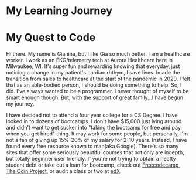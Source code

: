# My Learning Journey
<body>
  
   
  <h1>My Quest to Code</h1>
  
  <p>Hi there. My name is Gianina, but I like Gia so much better. I am a healthcare worker. I work as an EKG/telemetry tech at Aurora Healthcare here in Milwaukee, WI. It's super fun and rewarding knowing that everyday, just noticing a change in my patient's cardiac rhthym, I save lives. Imade the transition from sales to healthcare at the start of the pandemic in 2020. I felt that as an able-bodied person, I should be doing something to help. So, I did. I've always wanted to be a programmer. I never thought of myself to be smart enough though. But, with the support of great family...I have begun my journey.</p>
  <p> I have decided not to attend a four year college for a CS Degree. I have looked in to dozens of bootcamps. I don't have $15,000 just lying around and didn't want to get sucker into "taking the bootcamp for free and pay when you get hired" thing. It may work for some people, but personally, I'm not a fan of giving up 15%-20% of my salary for 2-10 years. Instead, I have found every free resource known to man(aka Google). There's so many sites that offer some seriously beautiful courses that not only are indepth, but totally beginner user friendly. If you're not trying to obtain a heafty student debt or take out a loan for bootcamp, check out <a href="https://www.freecodecamp.org/">Freecodecamp</a>, <a href="https://www.theodinproject.com/">The Odin Project</a>, or audit a class or two at <a href="https://www.edx.org/">edX</a>.


